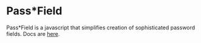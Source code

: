 Pass*Field
=========

Pass*Field is a javascript that simplifies creation of sophisticated password fields. Docs are [here](http://antelle.github.com/passfield/).
